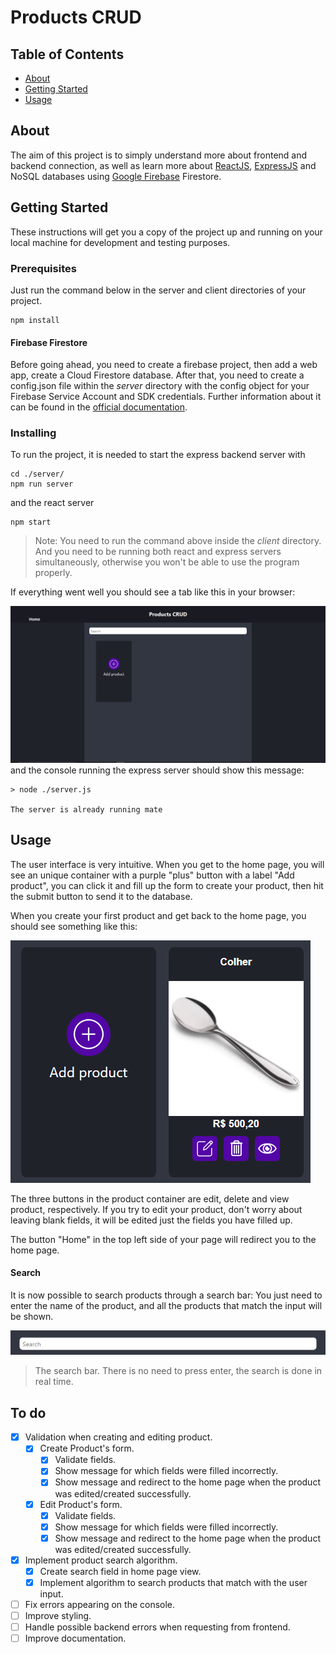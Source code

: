 # Products CRUD

## Table of Contents

- [About](#about)
- [Getting Started](#getting_started)
- [Usage](#usage)

## About <a name = "about"></a>

The aim of this project is to simply understand more about frontend and backend connection, as well as learn more about [ReactJS](https://pt-br.reactjs.org/), [ExpressJS](https://expressjs.com/pt-br/) and NoSQL databases using [Google Firebase](https://firebase.google.com/) Firestore.

## Getting Started <a name = "getting_started"></a>

These instructions will get you a copy of the project up and running on your local machine for development and testing purposes.
### Prerequisites

Just run the command below in the server and client directories of your project.
```
npm install
```

#### Firebase Firestore

Before going ahead, you need to create a firebase project, then add a web app, create a Cloud Firestore database.
After that, you need to create a config.json file within the *server* directory with the config object for your Firebase Service Account and SDK credentials. Further information about it can be found in the [official documentation](https://firebase.google.com/docs/web/setup?hl=en-us).

### Installing

To run the project, it is needed to start the express backend server with

```
cd ./server/
npm run server
```

and the react server

```
npm start
```
>Note: You need to run the command above inside the *client* directory. And you need to be running both react and express servers simultaneously, otherwise you won't be able to use the program properly.

If everything went well you should see a tab like this in your browser:

![image](https://github.com/JoaoP12/Products-CRUD/blob/master/interface_example.PNG)
and the console running the express server should show this message:
```
> node ./server.js

The server is already running mate
```

## Usage <a name = "usage"></a>

The user interface is very intuitive. When you get to the home page, you will see an unique container with a purple "plus" button with a label "Add product", you can click it and fill up the form to create your product, then hit the submit button to send it to the database.

When you create your first product and get back to the home page, you should see something like this:

![image](https://github.com/JoaoP12/Products-CRUD/blob/master/product_container.PNG)

The three buttons in the product container are edit, delete and view product, respectively. If you try to edit your product, don't worry about leaving blank fields, it will be edited just the fields you have filled up.

The button "Home" in the top left side of your page will redirect you to the home page.

#### Search

It is now possible to search products through a search bar:
You just need to enter the name of the product, and all the products that match the input will be shown. 

![image](https://github.com/JoaoP12/Products-CRUD/blob/master/search_interface.PNG)
>The search bar. There is no need to press enter, the search is done in real time.

## To do

- [x] Validation when creating and editing product.
    - [x] Create Product's form.
        - [x] Validate fields.
        - [x] Show message for which fields were filled incorrectly.
        - [x] Show message and redirect to the home page when the product was edited/created successfully.
    - [x] Edit Product's form.
        - [x] Validate fields.
        - [x] Show message for which fields were filled incorrectly.
        - [x] Show message and redirect to the home page when the product was edited/created successfully.
- [x] Implement product search algorithm.
    - [x] Create search field in home page view.
    - [x] Implement algorithm to search products that match with the user input.
- [ ] Fix errors appearing on the console.
- [ ] Improve styling.
- [ ] Handle possible backend errors when requesting from frontend.
- [ ] Improve documentation.